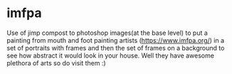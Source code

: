# imfpa
Use of jimp compost to photoshop images(at the base level) to put a painting from mouth and foot painting artists (https://www.imfpa.org/) in a set of portraits with frames and then the set of frames on a background to see how abstract it would look in your house.
Well they have awesome plethora of arts so do visit them :)
